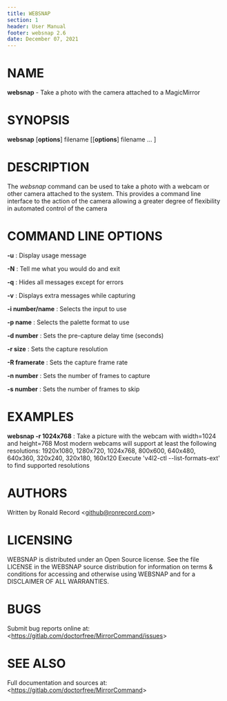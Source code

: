 ```yaml
---
title: WEBSNAP
section: 1
header: User Manual
footer: websnap 2.6
date: December 07, 2021
---
```

# NAME
**websnap** - Take a photo with the camera attached to a MagicMirror

# SYNOPSIS
**websnap** [**options**] filename [[**options**] filename ... ]

# DESCRIPTION
The *websnap* command can be used to take a photo with a webcam or other camera
attached to the system. This provides a command line interface to the action of the
camera allowing a greater degree of flexibility in automated control of the camera

# COMMAND LINE OPTIONS
**-u**
: Display usage message

**-N**
: Tell me what you would do and exit

**-q**
: Hides all messages except for errors

**-v**
: Displays extra messages while capturing

**-i number/name**
: Selects the input to use

**-p name**
: Selects the palette format to use

**-d number**
: Sets the pre-capture delay time (seconds)

**-r size**
: Sets the capture resolution

**-R framerate**
: Sets the capture frame rate

**-n number**
: Sets the number of frames to capture

**-s number**
: Sets the number of frames to skip

# EXAMPLES
**websnap -r 1024x768**
: Take a picture with the webcam with width=1024 and height=768
Most modern webcams will support at least the following resolutions:
	1920x1080, 1280x720, 1024x768, 800x600,
	640x480, 640x360, 320x240, 320x180, 160x120
Execute 'v4l2-ctl --list-formats-ext' to find supported resolutions

# AUTHORS
Written by Ronald Record &lt;github@ronrecord.com&gt;

# LICENSING
WEBSNAP is distributed under an Open Source license.
See the file LICENSE in the WEBSNAP source distribution
for information on terms &amp; conditions for accessing and
otherwise using WEBSNAP and for a DISCLAIMER OF ALL WARRANTIES.

# BUGS
Submit bug reports online at: &lt;https://gitlab.com/doctorfree/MirrorCommand/issues&gt;

# SEE ALSO
Full documentation and sources at: &lt;https://gitlab.com/doctorfree/MirrorCommand&gt;

